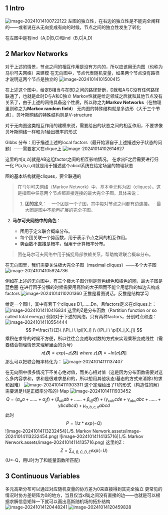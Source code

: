 ## 1 Intro

![image-20241014100722122](https://raw.githubusercontent.com/JuneDrinleng/JuneDrinleng.github.io/main/img/2024-10-14-PGM_5_Markov_Nerwork/image-20241014100722122.png)
左图的独立性，在右边的独立性是不能完全阐释的——或者说在从无向变成有向的时候，节点之间的独立性发生了转化

在左图中是有ind（A,D|B,C)和ind（B,C|A,D)

## 2 Markov Networks

对于上述的情景，节点之间的相互作用是没有方向的，所以应该用无向图（也称为马尔可夫网络）来建模
在无向图中，节点代表随机变量，如果两个节点没有路径才说明这两个节点是独立的
![image-20241014101500415](https://raw.githubusercontent.com/JuneDrinleng/JuneDrinleng.github.io/main/img/2024-10-14-PGM_5_Markov_Nerwork/image-20241014101500415.png)

在上述这个图中，给定B相当与在BD之间的路径斩断，D就和A与C没有任何路径联通了，也就是此时D与A和C独立
Markov性就是给定领域之后就和其他节点没有关系了，由于上述的网络具备这个性质，所以称之为**Markov Networks**（在物理里则称之为**Markov random field**）
无向图的特殊结构就是多边形（大于三个节点），贝叶斯网络的特殊结构则是V-structure

对于无向图这类相互作用的建模来说，需要给出的状态之间的相互作用，不要求像贝叶斯网络一样和为1给出概率的形式

Gibbs 分布：用于描述上述的local factors（最开始源自于上述描述分子状态的问题）——需要定义在clique上
![image-20241014102614627](https://raw.githubusercontent.com/JuneDrinleng/JuneDrinleng.github.io/main/img/2024-10-14-PGM_5_Markov_Nerwork/image-20241014102614627.png)

这里的$\pi[a,b]$就是AB这组factor之间的相互影响情况。
在求出F之后需要进行归一化
P(a,b,c,d)就是用于描述这个abcd系统在给定场里的物理状态

图的基本结构就是cliques，要全联通的

> 在马尔可夫网络（Markov Network）中，基本单元称为团（cliques）。这是指图中任意两个节点都直接连接的最大完全子图。具体来说：
> 1. **团的定义**：
    - 一个团是一个子图，其中每对节点之间都有边连接。
    - 最大团是图中不能再扩展的完全子图。
 2. **马尔可夫网络中的角色**：
    
    - 团用于定义联合概率分布。
    - 每个团关联一个势函数，用于表示节点之间的相互作用。
    - 势函数不直接是概率，但用于计算概率分布。
>团在马尔可夫网络中用于捕捉局部依赖关系，帮助构建联合概率分布。

在无向图里，我们需要关注极大完全子图（maximal cliques）——多个大子图
![image-20241014105924736](https://raw.githubusercontent.com/JuneDrinleng/JuneDrinleng.github.io/main/img/2024-10-14-PGM_5_Markov_Nerwork/image-20241014105924736.png)

例如在上述的无向图中，有三个极大子图分别是蓝色绿色和橘色的圈，最大子图是蓝色圈
在进行因子分解的时候需要用高阶的大子图而不能全用低阶的如边去构成factors
![image-20241014110201360](https://raw.githubusercontent.com/JuneDrinleng/JuneDrinleng.github.io/main/img/2024-10-14-PGM_5_Markov_Nerwork/image-20241014110201360.png)
正推是看图说话，反推是结构学习

给定一个图H，其中有若干个cliques D1,……Dn，且factors定义在cliques上：
![image-20241014110416834](https://raw.githubusercontent.com/JuneDrinleng/JuneDrinleng.github.io/main/img/2024-10-14-PGM_5_Markov_Nerwork/image-20241014110416834.png)
这里的Z是分布函数（Partition function or so called total energy)
例如对于下述的网络，只有两种factors，分别时点和边：
![image-20241014110554444](https://raw.githubusercontent.com/JuneDrinleng/JuneDrinleng.github.io/main/img/2024-10-14-PGM_5_Markov_Nerwork/image-20241014110554444.png)
$$
P=\frac{1}{Z}\ (\Pi_i \ \pi[X_i] )\ (\Pi_i \ \pi[X_i,X_j])
$$
乘积在求导的时候不方便，所以往往会变成取对数的方式来实现乘积变成线性（需要结合物理情景来理解里面的负号）
$$
𝜋[𝑫] = exp( −𝜀[𝑫])\ where \ 𝜀[𝑫] = −ln[𝜋[𝑫]]
$$
那么可以把联合概率转化为：
![image-20241014111137407](https://raw.githubusercontent.com/JuneDrinleng/JuneDrinleng.github.io/main/img/2024-10-14-PGM_5_Markov_Nerwork/image-20241014111137407.png)

在无向图中很多情况下不关心绝对值，而关心相对值（这是因为分布函数需要对这么多内容求和，求和是很难求总和的，所以想用其他状态/基态的方式来消除z的求和困难）
![image-20241014111303311](https://raw.githubusercontent.com/JuneDrinleng/JuneDrinleng.github.io/main/img/2024-10-14-PGM_5_Markov_Nerwork/image-20241014111303311.png)
这个定理给出了Π的形式（构造性的解)
需要满足H是正概率分布的I-Map
![image-20241014111933452](https://raw.githubusercontent.com/JuneDrinleng/JuneDrinleng.github.io/main/img/2024-10-14-PGM_5_Markov_Nerwork/image-20241014111933452.png)
$$
Q=(α_a a+……+\alpha_ff)+(\beta_{ab}ab+……+\beta_{df}df)
+(\gamma_{cde}cde+\gamma_{abc}abc+……+\gamma{bcd}bcd)
+\mu_{a,b,c,d}abcd
$$
此时$$P=1/z*exp(-Q)$$
![image-20241014113232454](./5. Markov Nerwork.assets/image-20241014113232454.png)
![image-20241014114135716](./5. Markov Nerwork.assets/image-20241014114135716.png)
这里的Z：
$$
Z=\sum_{A,B,C,D,E}exp(-U)
$$
(U=-Q，用U时为了和能量函数所匹配)

## 3 Continuous Variables

多元高斯分布可以通过对应随机变量的协方差为0来直接得到其完全独立
更常见的情况时协方差矩阵为0的地方，当且仅当x和j之间没有直接的边——也就是可以根据求解信息矩阵一下就可以画出高斯随机场的拓扑结构
![image-20241014120448241](https://raw.githubusercontent.com/JuneDrinleng/JuneDrinleng.github.io/main/img/2024-10-14-PGM_5_Markov_Nerwork/image-20241014120448241.png)
![image-20241014120459828](https://raw.githubusercontent.com/JuneDrinleng/JuneDrinleng.github.io/main/img/2024-10-14-PGM_5_Markov_Nerwork/image-20241014120459828.png)

